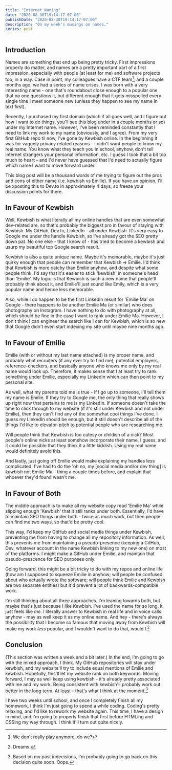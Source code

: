 ```yaml
---
title: "Internet Naming"
date: "2020-08-30T19:14:17-07:00"
publishDate: "2020-08-30T19:14:17-07:00"
description: "On my week's musings on names."
series: post
---
```


## Introduction
Names are something that end up being pretty tricky. First impressions properly do matter, and names are a pretty important part of a first impression, especially with people (at least for me) and software projects too, in a way. Case in point, my colleagues have a CTF team[^1], and a couple months ago, we had a series of name crises. I was born with a very interesting name - one that's roundabout close enough to a popular one that no one questions it, but different enough that it gets misspelled every single time I meet someone new (unless they happen to see my name in text first).  

Recently, I purchased my first domain (which if all goes well, and I figure out how I want to do things, you'll see this blog under in a couple months or so) under my Internet name. However, I've been reminded constantly that I need to link my work to my name (obviously, and I agree). From my very first GitHub repo til now, I've gone by Kewbish online. In the beginning it was for vaguely privacy related reasons - I didn't want people to know my real name. You know what they teach you in school, anyhow, don't tell internet strangers your personal information, etc. I guess I took that a bit too much to heart - and I'd never have guessed that I'd need to actually figure which name I want to move forward under.  

This blog post will be a thousand words of me trying to figure out the pros and cons of either name (i.e. kewbish vs Emilie). If you have an opinion, I'll be xposting this to Dev.to in approximately 4 days, so freeze your discussion points for there.

## In Favour of Kewbish
Well, Kewbish is what literally all my online handles that are even somewhat dev-related are, so that's probably the biggest pro in favour of staying with Kewbish. My GitHub, Dev.to, LinkedIn - all under Kewbish. It's very easy to Google me under the handle Kewbish, so I've already got the SEO pretty down pat. No one else - that I know of - has tried to become a kewbish and usurp my beautiful top Google search result.

Kewbish is also a quite unique name. Maybe it's memorable, maybe it's just quirky enough that people can remember that Kewbish => Emilie. I'd think that Kewbish is more catchy than Emilie anyhow, and despite what some people think, I'd say that it's easier to stick 'kewbish' in someone's head than 'Emilie'. My logic is that Kewbish is such a new name that people'll probably think about it, and Emilie'll just sound like Emily, which is a very popular name and hence less memorable.

Also, while I do happen to be the first LinkedIn result for 'Emilie Ma' on Google - there happens to be another Emilie Ma (or similar) who does photography on Instagram. I have nothing to do with photography at all, which should be fine in the case I want to rank under Emilie Ma. However, I don't think I can engineer the search like I can for Kewbish, which is so new that Google didn't even start indexing my site until maybe nine months ago.

## In Favour of Emilie
Emilie (with or without my last name attached) is my proper name, and probably what recruiters (if any ever try to find me), potential employers, reference-checkers, and basically anyone who knows me only by my real name would look up. Therefore, it makes sense that I at least try to rank something under Emilie, especially my LinkedIn which can then point to my personal site.

As well, what my parents told me is true - if I go up to someone, I'll tell them my name is Emilie. If they try to Google me, the only thing that really shows up right now that pertains to me is my LinkedIn. If someone doesn't take the time to click through to my website (if it's still under Kewbish and not under Emilie), then they can't find any of the somewhat cool things I've done. I guess my LinkedIn should be enough, but it still doesn't describe all of the things I'd like to elevator-pitch to potential people who are researching me.

Will people think that Kewbish is too cutesy or childish of a nick? Most people's online nicks at least somehow incorporate their name, I guess, and it could be possible that they think it a little kiddish. Using my real name would definitely avoid this.

And lastly, just going off Emilie would make explaining my handles less complicated. I've had to do the 'oh no, my [social media and/or dev thing] is *kewbish* not Emilie Ma-' thing a couple times before, and explain that whoever they'd found wasn't me.

## In Favour of Both
The middle approach is to make all my website copy read 'Emilie Ma' while slipping enough 'Kewbish' that it still ranks under both. Essentially, I'd have to maintain SEO things under both - twice as much work, but then people can find me two ways, so that'd be pretty cool.

This way, I'd keep my GitHub and social media things under Kewbish, preventing me from having to change all my repository information. As well, this prevents me from maintaining a pseudo-presence (keeping a GitHub, Dev, whatever account in the name Kewbish linking to my new one) on most of the platforms. I might make a GitHub under Emilie, and maintain that pseudo-prescence for SEO purposes only.

Going forward, this might be a bit tricky to do with my repos and online life (how am I supposed to squeeze Emilie in anyhow; will people be confused about who actually wrote the software; will people think Emilie and Kewbish are two separate entities) but it'd prevent a lot of backwards-compatible work.  

I'm still thinking about all three approaches. I'm leaning towards both, but maybe that's just because I like Kewbish. I've used the name for so long, it just feels like *me*. I literally answer to Kewbish in real life and in voice calls anyhow - may as well keep it as my online name. And hey - there's always the possibility that I become so famous that moving away from Kewbish will make my work *less* popular, and I wouldn't want to do that, would I.[^2]

## Conclusion
(This section was written a week and a bit later.) In the end, I'm going to go with the mixed approach, I think. My GitHub repositories will stay under kewbish, and my website'll try to include equal mentions of Emilie and kewbish. Hopefully, this'll let my website rank on both keywords. Moving forward, I may as well keep using kewbish - it's already pretty associated with me and my work. Being consistent with kewbish'll probably work out better in the long term. At least - that's what I think at the moment.[^3]

I have two weeks until school, and once I completely finish all my homework, I think I'm just going to spend a while coding. Coding's pretty relaxing, and I'd like to rework my website again. This time, I have a design in mind, and I'm going to properly finish that first before HTMLing and CSSing my way through. I think it'll turn out quite nicely.

[^1]: We don't really play anymore, do we?

[^2]: Dreams.

[^3]: Based on my past indecisions, I'm probably going to go back on this decision quite soon. Oops.
